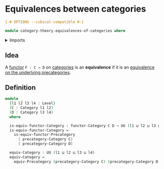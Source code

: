 # Equivalences between categories

```agda
{-# OPTIONS --cubical-compatible #-}

module category-theory.equivalences-of-categories where
```

<details><summary>Imports</summary>

```agda
open import category-theory.categories
open import category-theory.equivalences-of-precategories
open import category-theory.functors-categories

open import foundation.universe-levels
```

</details>

## Idea

A [functor](category-theory.functors-categories.md) `F : C → D` on
[categories](category-theory.categories.md) is an **equivalence** if it is an
[equivalence on the underlying precategories](category-theory.equivalences-of-precategories.md).

## Definition

```agda
module _
  {l1 l2 l3 l4 : Level}
  (C : Category l1 l2)
  (D : Category l3 l4)
  where

  is-equiv-functor-Category : functor-Category C D → UU (l1 ⊔ l2 ⊔ l3 ⊔ l4)
  is-equiv-functor-Category =
    is-equiv-functor-Precategory
      ( precategory-Category C)
      ( precategory-Category D)

  equiv-Category : UU (l1 ⊔ l2 ⊔ l3 ⊔ l4)
  equiv-Category =
    equiv-Precategory (precategory-Category C) (precategory-Category D)
```
